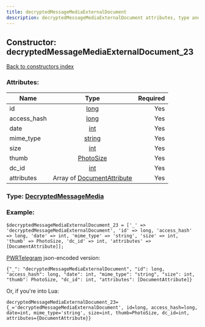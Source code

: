 ```yaml
---
title: decryptedMessageMediaExternalDocument
description: decryptedMessageMediaExternalDocument attributes, type and example
---
```

## Constructor: decryptedMessageMediaExternalDocument\_23  
[Back to constructors index](index.md)



### Attributes:

| Name     |    Type       | Required |
|----------|:-------------:|---------:|
|id|[long](../types/long.md) | Yes|
|access\_hash|[long](../types/long.md) | Yes|
|date|[int](../types/int.md) | Yes|
|mime\_type|[string](../types/string.md) | Yes|
|size|[int](../types/int.md) | Yes|
|thumb|[PhotoSize](../types/PhotoSize.md) | Yes|
|dc\_id|[int](../types/int.md) | Yes|
|attributes|Array of [DocumentAttribute](../types/DocumentAttribute.md) | Yes|



### Type: [DecryptedMessageMedia](../types/DecryptedMessageMedia.md)


### Example:

```
$decryptedMessageMediaExternalDocument_23 = ['_' => 'decryptedMessageMediaExternalDocument', 'id' => long, 'access_hash' => long, 'date' => int, 'mime_type' => 'string', 'size' => int, 'thumb' => PhotoSize, 'dc_id' => int, 'attributes' => [DocumentAttribute]];
```  

[PWRTelegram](https://pwrtelegram.xyz) json-encoded version:

```
{"_": "decryptedMessageMediaExternalDocument", "id": long, "access_hash": long, "date": int, "mime_type": "string", "size": int, "thumb": PhotoSize, "dc_id": int, "attributes": [DocumentAttribute]}
```


Or, if you're into Lua:  


```
decryptedMessageMediaExternalDocument_23={_='decryptedMessageMediaExternalDocument', id=long, access_hash=long, date=int, mime_type='string', size=int, thumb=PhotoSize, dc_id=int, attributes={DocumentAttribute}}

```


